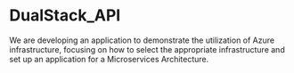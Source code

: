 # DualStack_API
We are developing an application to demonstrate the utilization of Azure infrastructure, focusing on how to select the appropriate infrastructure and set up an application for a Microservices Architecture.
